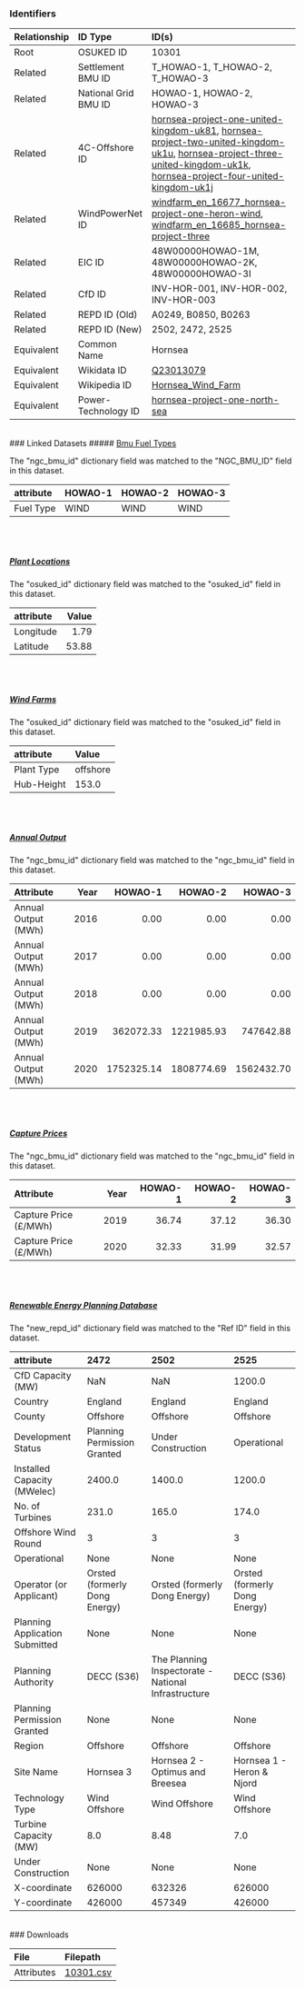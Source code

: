 ### Identifiers

| Relationship   | ID Type              | ID(s)                                                                                                                                                                                                                                                                                                                                                                                                                                                                                                                                                                                    |
|:---------------|:---------------------|:-----------------------------------------------------------------------------------------------------------------------------------------------------------------------------------------------------------------------------------------------------------------------------------------------------------------------------------------------------------------------------------------------------------------------------------------------------------------------------------------------------------------------------------------------------------------------------------------|
| Root           | OSUKED ID            | 10301                                                                                                                                                                                                                                                                                                                                                                                                                                                                                                                                                                                    |
| Related        | Settlement BMU ID    | T_HOWAO-1, T_HOWAO-2, T_HOWAO-3                                                                                                                                                                                                                                                                                                                                                                                                                                                                                                                                                          |
| Related        | National Grid BMU ID | HOWAO-1, HOWAO-2, HOWAO-3                                                                                                                                                                                                                                                                                                                                                                                                                                                                                                                                                                |
| Related        | 4C-Offshore ID       | [hornsea-project-one-united-kingdom-uk81](https://www.4coffshore.com/windfarms/united-kingdom/hornsea-project-one-united-kingdom-uk81.html), [hornsea-project-two-united-kingdom-uk1u](https://www.4coffshore.com/windfarms/united-kingdom/hornsea-project-two-united-kingdom-uk1u.html), [hornsea-project-three-united-kingdom-uk1k](https://www.4coffshore.com/windfarms/united-kingdom/hornsea-project-three-united-kingdom-uk1k.html), [hornsea-project-four-united-kingdom-uk1j](https://www.4coffshore.com/windfarms/united-kingdom/hornsea-project-four-united-kingdom-uk1j.html) |
| Related        | WindPowerNet ID      | [windfarm_en_16677_hornsea-project-one-heron-wind](https://www.thewindpower.net/windfarm_en_16677_hornsea-project-one-heron-wind.php), [windfarm_en_16685_hornsea-project-three](https://www.thewindpower.net/windfarm_en_16685_hornsea-project-three.php)                                                                                                                                                                                                                                                                                                                               |
| Related        | EIC ID               | 48W00000HOWAO-1M, 48W00000HOWAO-2K, 48W00000HOWAO-3I                                                                                                                                                                                                                                                                                                                                                                                                                                                                                                                                     |
| Related        | CfD ID               | INV-HOR-001, INV-HOR-002, INV-HOR-003                                                                                                                                                                                                                                                                                                                                                                                                                                                                                                                                                    |
| Related        | REPD ID (Old)        | A0249, B0850, B0263                                                                                                                                                                                                                                                                                                                                                                                                                                                                                                                                                                      |
| Related        | REPD ID (New)        | 2502, 2472, 2525                                                                                                                                                                                                                                                                                                                                                                                                                                                                                                                                                                         |
| Equivalent     | Common Name          | Hornsea                                                                                                                                                                                                                                                                                                                                                                                                                                                                                                                                                                                  |
| Equivalent     | Wikidata ID          | [Q23013079](https://www.wikidata.org/wiki/Q23013079)                                                                                                                                                                                                                                                                                                                                                                                                                                                                                                                                     |
| Equivalent     | Wikipedia ID         | [Hornsea_Wind_Farm](https://en.wikipedia.org/wiki/Hornsea_Wind_Farm)                                                                                                                                                                                                                                                                                                                                                                                                                                                                                                                     |
| Equivalent     | Power-Technology ID  | [hornsea-project-one-north-sea](https://www.power-technology.com/projects/hornsea-project-one-north-sea)                                                                                                                                                                                                                                                                                                                                                                                                                                                                                 |

<br>
### Linked Datasets
##### <a href="https://raw.githubusercontent.com/OSUKED/Dictionary-Datasets/main/datasets/bmu-fuel-types/datapackage.json">Bmu Fuel Types</a>



The "ngc_bmu_id" dictionary field was matched to the "NGC_BMU_ID" field in this dataset.

| attribute   | HOWAO-1   | HOWAO-2   | HOWAO-3   |
|:------------|:----------|:----------|:----------|
| Fuel Type   | WIND      | WIND      | WIND      |

<br><br>
##### <a href="https://raw.githubusercontent.com/OSUKED/Dictionary-Datasets/main/datasets/plant-locations/datapackage.json">Plant Locations</a>



The "osuked_id" dictionary field was matched to the "osuked_id" field in this dataset.

| attribute   |   Value |
|:------------|--------:|
| Longitude   |    1.79 |
| Latitude    |   53.88 |

<br><br>
##### <a href="https://raw.githubusercontent.com/OSUKED/Dictionary-Datasets/main/datasets/wind-farms/datapackage.json">Wind Farms</a>



The "osuked_id" dictionary field was matched to the "osuked_id" field in this dataset.

| attribute   | Value    |
|:------------|:---------|
| Plant Type  | offshore |
| Hub-Height  | 153.0    |

<br><br>
##### <a href="https://raw.githubusercontent.com/OSUKED/Dictionary-Datasets/main/datasets/annual-output/datapackage.json">Annual Output</a>



The "ngc_bmu_id" dictionary field was matched to the "ngc_bmu_id" field in this dataset.

| Attribute           |   Year |    HOWAO-1 |    HOWAO-2 |    HOWAO-3 |
|:--------------------|-------:|-----------:|-----------:|-----------:|
| Annual Output (MWh) |   2016 |       0.00 |       0.00 |       0.00 |
| Annual Output (MWh) |   2017 |       0.00 |       0.00 |       0.00 |
| Annual Output (MWh) |   2018 |       0.00 |       0.00 |       0.00 |
| Annual Output (MWh) |   2019 |  362072.33 | 1221985.93 |  747642.88 |
| Annual Output (MWh) |   2020 | 1752325.14 | 1808774.69 | 1562432.70 |

<br><br>
##### <a href="https://raw.githubusercontent.com/OSUKED/Dictionary-Datasets/main/datasets/capture-prices/datapackage.json">Capture Prices</a>



The "ngc_bmu_id" dictionary field was matched to the "ngc_bmu_id" field in this dataset.

| Attribute             |   Year |   HOWAO-1 |   HOWAO-2 |   HOWAO-3 |
|:----------------------|-------:|----------:|----------:|----------:|
| Capture Price (£/MWh) |   2019 |     36.74 |     37.12 |     36.30 |
| Capture Price (£/MWh) |   2020 |     32.33 |     31.99 |     32.57 |

<br><br>
##### <a href="https://raw.githubusercontent.com/OSUKED/Dictionary-Datasets/main/datasets/renewable-energy-planning-database/datapackage.json">Renewable Energy Planning Database</a>



The "new_repd_id" dictionary field was matched to the "Ref ID" field in this dataset.

| attribute                      | 2472                          | 2502                                                | 2525                          |
|:-------------------------------|:------------------------------|:----------------------------------------------------|:------------------------------|
| CfD Capacity (MW)              | NaN                           | NaN                                                 | 1200.0                        |
| Country                        | England                       | England                                             | England                       |
| County                         | Offshore                      | Offshore                                            | Offshore                      |
| Development Status             | Planning Permission Granted   | Under Construction                                  | Operational                   |
| Installed Capacity (MWelec)    | 2400.0                        | 1400.0                                              | 1200.0                        |
| No. of Turbines                | 231.0                         | 165.0                                               | 174.0                         |
| Offshore Wind Round            | 3                             | 3                                                   | 3                             |
| Operational                    | None                          | None                                                | None                          |
| Operator (or Applicant)        | Orsted (formerly Dong Energy) | Orsted (formerly Dong Energy)                       | Orsted (formerly Dong Energy) |
| Planning Application Submitted | None                          | None                                                | None                          |
| Planning Authority             | DECC (S36)                    | The Planning Inspectorate - National Infrastructure | DECC (S36)                    |
| Planning Permission Granted    | None                          | None                                                | None                          |
| Region                         | Offshore                      | Offshore                                            | Offshore                      |
| Site Name                      | Hornsea 3                     | Hornsea 2 - Optimus and Breesea                     | Hornsea 1 - Heron & Njord     |
| Technology Type                | Wind Offshore                 | Wind Offshore                                       | Wind Offshore                 |
| Turbine Capacity (MW)          | 8.0                           | 8.48                                                | 7.0                           |
| Under Construction             | None                          | None                                                | None                          |
| X-coordinate                   | 626000                        | 632326                                              | 626000                        |
| Y-coordinate                   | 426000                        | 457349                                              | 426000                        |


<br>
### Downloads


| File       | Filepath                                                                              |
|:-----------|:--------------------------------------------------------------------------------------|
| Attributes | [10301.csv](https://osuked.github.io/Power-Station-Dictionary/object_attrs/10301.csv) |
